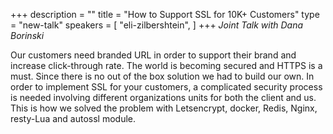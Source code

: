 +++
description = ""
title = "How to Support SSL for 10K+ Customers"
type = "new-talk"
speakers = [
        "eli-zilbershtein",
]
+++
*Joint Talk with Dana Borinski*

Our customers need branded URL in order to support their brand and increase click-through rate.
The world is becoming secured and HTTPS is a must.
Since there is no out of the box solution we had to build our own.
In order to implement SSL for your customers, a complicated security process is needed involving different organizations units for both the client and us.
This is how we solved the problem with Letsencrypt, docker, Redis, Nginx, resty-Lua and autossl module.